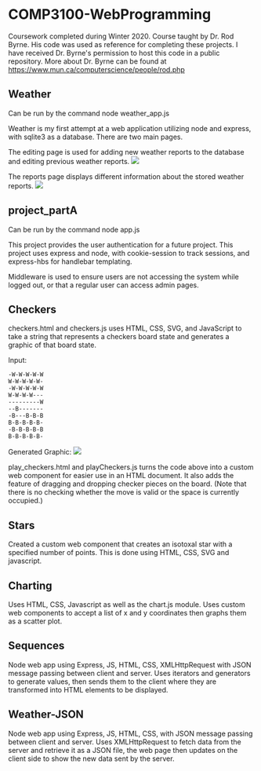 # COMP3100-WebProgramming

Coursework completed during Winter 2020. Course taught by Dr. Rod Byrne. His code was used as reference for completing these projects. I have received Dr. Byrne's permission to host this code in a public repository. More about Dr. Byrne can be found at https://www.mun.ca/computerscience/people/rod.php

## Weather ##
Can be run by the command node weather_app.js

Weather is my first attempt at a web application utilizing node and express, with sqlite3 as a database. There are two main pages. 

The editing page is used for adding new weather reports to the database and editing previous weather reports.
![](https://i.imgur.com/POkxtqB.png)

The reports page displays different information about the stored weather reports. 
![](https://i.imgur.com/zaFvIaB.png)

## project_partA ##
Can be run by the command node app.js

This project provides the user authentication for a future project. This project uses express and node, with cookie-session to track sessions, and express-hbs for handlebar templating. 

Middleware is used to ensure users are not accessing the system while logged out, or that a regular user can access admin pages. 

## Checkers ##
checkers.html and checkers.js uses HTML, CSS, SVG, and JavaScript to take a string that represents a checkers board state and generates a graphic of that board state. 

Input:
```
-W-W-W-W-W
W-W-W-W-W-
-W-W-W-W-W
W-W-W-W---
---------W
--B-------
-B---B-B-B
B-B-B-B-B-
-B-B-B-B-B
B-B-B-B-B-
```

Generated Graphic:
![](https://i.imgur.com/jGxkD6i.png)

play_checkers.html and playCheckers.js turns the code above into a custom web component for easier use in an HTML document. It also adds the feature of dragging and dropping checker pieces on the board. (Note that there is no checking whether the move is valid or the space is currently occupied.)

## Stars ##
Created a custom web component that creates an isotoxal star with a specified number of points. This is done using HTML, CSS, SVG and javascript. 

## Charting ##
Uses HTML, CSS, Javascript as well as the chart.js module. Uses custom web components to accept a list of x and y coordinates then graphs them as a scatter plot. 

## Sequences ##
Node web app using Express, JS, HTML, CSS, XMLHttpRequest with JSON message passing between client and server. Uses iterators and generators to generate values, then sends them to the client where they are transformed into HTML elements to be displayed.

## Weather-JSON ##
Node web app using Express, JS, HTML, CSS, with JSON message passing between client and server. Uses XMLHttpRequest to fetch data from the server and retrieve it as a JSON file, the web page then updates on the client side to show the new data sent by the server.
